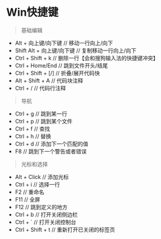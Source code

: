 Win快捷键
===

> 基础编辑

- Alt + 向上键/向下键  // 移动一行向上/向下
- Shift Alt + 向上键/向下键  // 复制移动一行向上/向下
- Ctrl + Shift + k  // 删除一行【会和搜狗输入法的快捷键冲突】
- Ctrl + Home/End  // 跳到文件开头/结尾
- Ctrl + Shift + [/]  // 折叠/展开代码快
- Alt + Shift + A  // 代码块注释
- Ctrl + /  // 代码行注释

> 导航

- Ctrl + g  // 跳到某一行
- Ctrl + p  // 跳到某个文件
- Ctrl + f  // 查找
- Ctrl + h  // 替换
- Ctrl + d  // 添加下一个匹配的值
- F8  // 跳到下一个警告或者错误

> 光标和选择

- Alt + Click  // 添加光标
- Ctrl + i  // 选择一行
- F2  // 重命名
- F11  // 全屏
- F12  // 跳到定义的地方
- Ctrl + b  // 打开关闭侧边栏
- Ctrl + `  // 打开关闭控制台
- Ctrl + Shift + t  // 重新打开已关闭的标签页
